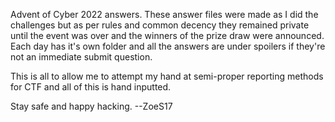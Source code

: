 Advent of Cyber 2022 answers. These answer files were made as I did the challenges but as per rules and common decency they remained private until the event was over and the winners of the prize draw were announced. Each day has it's own folder and all the answers are under spoilers if they're not an immediate submit question.

This is all to allow me to attempt my hand at semi-proper reporting methods for CTF and all of this is hand inputted.

Stay safe and happy hacking.
--ZoeS17
